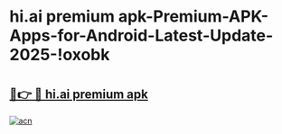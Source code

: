# hi.ai premium apk-Premium-APK-Apps-for-Android-Latest-Update-2025-!oxobk

# <h2><a href="https://googleone.com">🔗👉 🔴 hi.ai premium apk</a></h2>

[![acn](https://github.com/user-attachments/assets/0f9c940e-d8b0-45ae-aac7-cd30a18b3e1c)](https://googleone.com)

